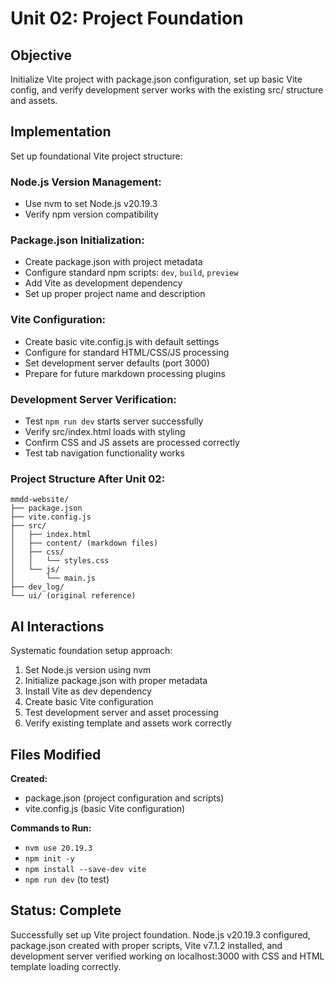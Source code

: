 # Unit 02: Project Foundation

## Objective
Initialize Vite project with package.json configuration, set up basic Vite config, and verify development server works with the existing src/ structure and assets.

## Implementation
Set up foundational Vite project structure:

### Node.js Version Management:
- Use nvm to set Node.js v20.19.3
- Verify npm version compatibility

### Package.json Initialization:
- Create package.json with project metadata
- Configure standard npm scripts: `dev`, `build`, `preview`
- Add Vite as development dependency
- Set up proper project name and description

### Vite Configuration:
- Create basic vite.config.js with default settings
- Configure for standard HTML/CSS/JS processing
- Set development server defaults (port 3000)
- Prepare for future markdown processing plugins

### Development Server Verification:
- Test `npm run dev` starts server successfully
- Verify src/index.html loads with styling
- Confirm CSS and JS assets are processed correctly
- Test tab navigation functionality works

### Project Structure After Unit 02:
```
mmdd-website/
├── package.json
├── vite.config.js
├── src/
│   ├── index.html
│   ├── content/ (markdown files)
│   ├── css/
│   │   └── styles.css
│   └── js/
│       └── main.js
├── dev_log/
└── ui/ (original reference)
```

## AI Interactions
Systematic foundation setup approach:
1. Set Node.js version using nvm
2. Initialize package.json with proper metadata
3. Install Vite as dev dependency
4. Create basic Vite configuration
5. Test development server and asset processing
6. Verify existing template and assets work correctly

## Files Modified
**Created:**
- package.json (project configuration and scripts)
- vite.config.js (basic Vite configuration)

**Commands to Run:**
- `nvm use 20.19.3`
- `npm init -y`
- `npm install --save-dev vite`
- `npm run dev` (to test)

## Status: Complete
Successfully set up Vite project foundation. Node.js v20.19.3 configured, package.json created with proper scripts, Vite v7.1.2 installed, and development server verified working on localhost:3000 with CSS and HTML template loading correctly.